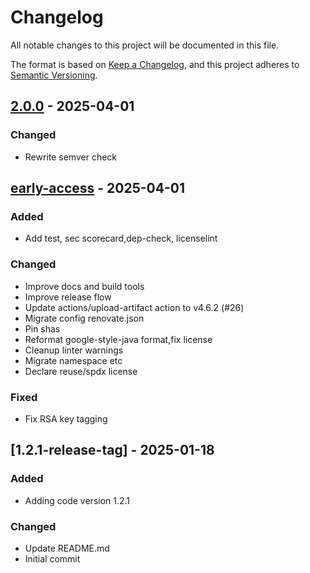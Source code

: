 # Changelog

All notable changes to this project will be documented in this file.

The format is based on [Keep a Changelog](https://keepachangelog.com/en/1.0.0/),
and this project adheres to [Semantic Versioning](https://semver.org/spec/v2.0.0.html).

## [2.0.0] - 2025-04-01

### Changed

- Rewrite semver check

## [early-access] - 2025-04-01

### Added

- Add test, sec scorecard,dep-check, licenselint

### Changed

- Improve docs and build tools
- Improve release flow
- Update actions/upload-artifact action to v4.6.2 (#26)
- Migrate config renovate.json
- Pin shas
- Reformat google-style-java format,fix license
- Cleanup linter warnings
- Migrate namespace etc
- Declare reuse/spdx license

### Fixed

- Fix RSA key tagging


## [1.2.1-release-tag] - 2025-01-18

### Added

- Adding code version 1.2.1

### Changed

- Update README.md
- Initial commit

[2.0.0]: https://github.com/diggsweden/cose-lib/compare/early-access..v2.0.0
[early-access]: https://github.com/diggsweden/cose-lib/compare/1.2.1-release-tag..early-access

<!-- generated by git-cliff -->
